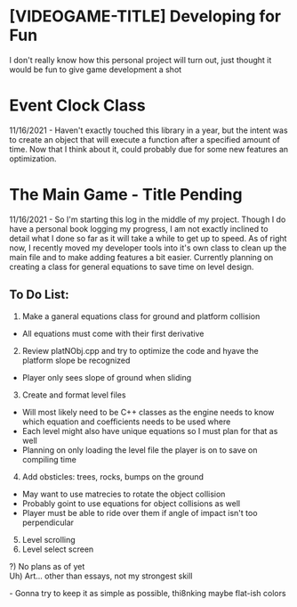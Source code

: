 # [VIDEOGAME-TITLE] Developing for Fun
I don't really know how this personal project will turn out, just thought it would be fun to give game development a shot

# Event Clock Class
11/16/2021 - Haven't exactly touched this library in a year, but the intent was to create an object that will execute a function after a specified amount of time. Now that I think about it, could probably due for some new features an optimization.

# The Main Game - Title Pending
11/16/2021 - So I'm starting this log in the middle of my project. Though I do have a personal book logging my progress, I am not exactly inclined to detail what I done so far as it will take a while to get up to speed.
As of right now, I recently moved my developer tools into it's own class to clean up the main file and to make adding features a bit easier. Currently planning on creating a class for general equations to save time on level design.

## To Do List:
1) Make a ganeral equations class for ground and platform collision
- All equations must come with their first derivative
2) Review platNObj.cpp and try to optimize the code and hyave the platform slope be recognized
- Player only sees slope of ground when sliding
3) Create and format level files
- Will most likely need to be C++ classes as the engine needs to know which equation and coefficients needs to be used where
- Each level might also have unique equations so I must plan for that as well
- Planning on only loading the level file the player is on to save on compiling time
4) Add obsticles: trees, rocks, bumps on the ground
- May want to use matrecies to rotate the object collision
- Probably goint to use equations for object collisions as well
- Player must be able to ride over them if angle of impact isn't too perpendicular
5) Level scrolling
6) Level select screen <br>
<dl>
  <dt>?) No plans as of yet <br><dt/>
Uh) Art... other than essays, not my strongest skill
<dl/>
- Gonna try to keep it as simple as possible, thi8nking maybe flat-ish colors
